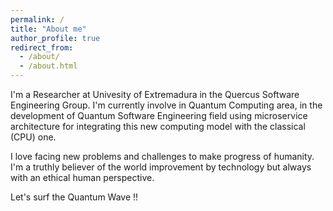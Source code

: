 ```yaml
---
permalink: /
title: "About me"
author_profile: true
redirect_from: 
  - /about/
  - /about.html
---
```

I'm a Researcher at Univesity of Extremadura in the Quercus Software Engineering Group. I'm currently involve in Quantum Computing area, in the development of Quantum Software Engineering field using microservice architecture for integrating this new computing model with the classical (CPU) one.

I love facing new problems and challenges to make progress of humanity. I'm a truthly believer of the world improvement by technology but always with an ethical human perspective.

Let's surf the Quantum Wave !! 
